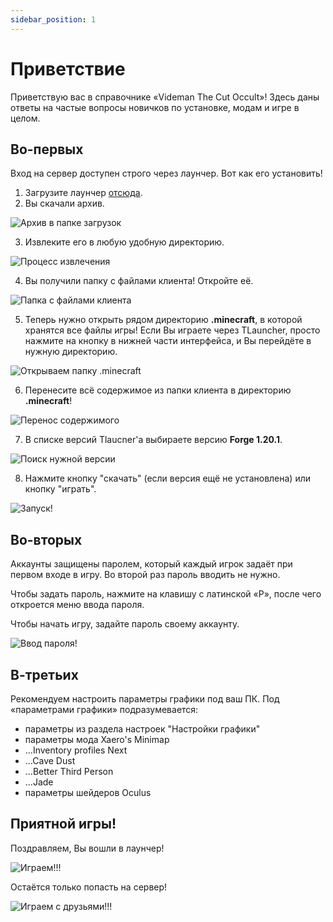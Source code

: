 ```yaml
---
sidebar_position: 1
---
```


# Приветствие
Приветствую вас в справочнике «Videman The Cut Occult»! Здесь даны ответы на частые вопросы новичков по установке, модам и игре в целом.

## Во-первых
Вход на сервер доступен строго через лаунчер. Вот как его установить!

1) Загрузите лаунчер [отсюда](https://drive.google.com/file/d/1t2C4nhW57Zq0Bid3G9dXafmqi0DUcguW/view?usp=sharing).
2) Вы скачали архив.

![Архив в папке загрузок](/static/img/tutorial_launcher/tutorial_launcher_1.png)

3) Извлеките его в любую удобную директорию.

![Процесс извлечения](/static/img/tutorial_launcher/tutorial_launcher_2.png)

4) Вы получили папку с файлами клиента! Откройте её.

![Папка с файлами клиента](/static/img/tutorial_launcher/tutorial_launcher_3.png)

5) Теперь нужно открыть рядом директорию __.minecraft__, в которой хранятся все файлы игры! Если Вы играете через TLauncher, просто нажмите на кнопку в нижней части интерфейса, и Вы перейдёте в нужную директорию.

![Открываем папку .minecraft](/static/img/tutorial_launcher/tutorial_launcher_4.png)

6) Перенесите всё содержимое из папки клиента в директорию __.minecraft__!

![Перенос содержимого](/static/img/tutorial_launcher/tutorial_launcher_5.png)

7) В списке версий Tlaucner'а выбираете версию __Forge 1.20.1__.

![Поиск нужной версии](/static/img/tutorial_launcher/tutorial_launcher_6.png)

8) Нажмите кнопку "скачать" (если версия ещё не установлена) или кнопку "играть".

![Запуск!](/static/img/tutorial_launcher/tutorial_launcher_7.png)



## Во-вторых

Аккаунты защищены паролем, который каждый игрок задаёт при первом входе в игру. Во второй раз пароль вводить не нужно. 

Чтобы задать пароль, нажмите на клавишу с латинской «P», после чего откроется меню ввода пароля.

Чтобы начать игру, задайте пароль своему аккаунту.

![Ввод пароля!](/static/img/tutorial_launcher/tutorial_password.png)



## В-третьих

Рекомендуем настроить параметры графики под ваш ПК. Под «параметрами графики» подразумевается:
- параметры из раздела настроек "Настройки графики"
- параметры мода Xaero's Minimap
- ...Inventory profiles Next
- ...Cave Dust
- ...Better Third Person
- ...Jade
- параметры шейдеров Oculus

## Приятной игры!
Поздравляем, Вы вошли в лаунчер!

![Играем!!!](/static/img/tutorial_launcher/tutorial_launcher_final.png)

Остаётся только попасть на сервер!

![Играем с друзьями!!!](/static/img/tutorial_launcher/tutorial_launcher_multiplayer_0.png)